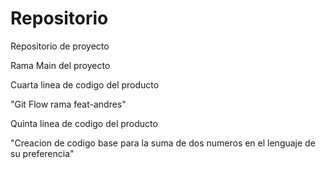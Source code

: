 # Repositorio
Repositorio de proyecto

Rama Main del proyecto






Cuarta linea de codigo del producto

"Git Flow rama feat-andres"







Quinta linea de codigo del producto

"Creacion de codigo base para la suma de dos numeros en el lenguaje de su preferencia"
